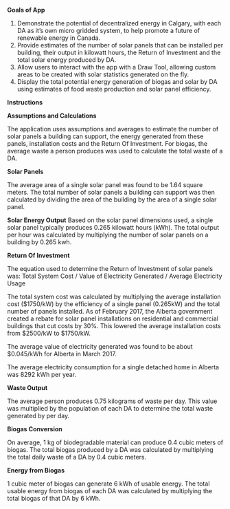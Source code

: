 **Goals of App**

1. Demonstrate the potential of decentralized energy in Calgary, with each DA as it’s own micro gridded system, to help promote a future of renewable energy in Canada.
2. Provide estimates of the number of solar panels that can be installed per building, their output in kilowatt hours, the Return of Investment and the total solar energy produced by DA. 
3. Allow users to interact with the app with a Draw Tool, allowing custom areas to be created with solar statistics generated on the fly.
4. Display the total potential energy generation of biogas and solar by DA using estimates of food waste production and solar panel efficiency.

**Instructions**


**Assumptions and Calculations**

The application uses assumptions and averages to estimate the number of solar panels a building can support, the energy generated from these panels, installation costs and the Return Of Investment. For biogas, the average waste a person produces was used to calculate the total waste of a DA.

**Solar Panels**

The average area of a single solar panel was found to be 1.64 square meters. The total number of solar panels a building can support was then calculated by dividing the area of the building by the area of a single solar panel.

**Solar  Energy Output** 
Based on the solar panel dimensions used, a single solar panel typically produces 0.265 kilowatt hours (kWh). The total output per hour was calculated by multiplying the number of solar panels on a building by 0.265 kwh.

**Return Of Investment**

The equation used to determine the Return of Investment of solar panels was:
Total System Cost / Value of Electricity Generated / Average Electricity Usage

The total system cost was calculated by multiplying the average installation cost ($1750/kW) by the efficiency of a single panel (0.265kW) and the total number of panels installed. As of February 2017, the Alberta government created a rebate for solar panel installations on residential and commercial buildings that cut costs by 30%. This lowered the average installation costs from $2500/kW to $1750/kW.

The average value of electricity generated was found to be about $0.045/kWh for Alberta in March 2017. 

The average electricity consumption for a single detached home in Alberta was 8292 kWh per year.  

**Waste Output**

The average person produces 0.75 kilograms of waste per day. This value was multiplied by the population of each DA to determine the total waste generated by per day. 

**Biogas Conversion**

On average, 1 kg of biodegradable material can produce 0.4 cubic meters of biogas. The total biogas produced by a DA was calculated by multiplying the total daily waste of a DA by 0.4 cubic meters.

**Energy from Biogas**

1 cubic meter of biogas can generate 6 kWh of usable energy. The total usable energy from biogas of each DA was calculated by multiplying the total biogas of that DA by 6 kWh. 

